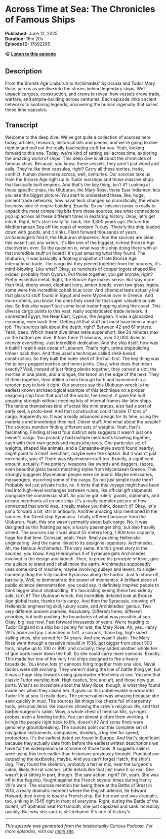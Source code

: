 # Across Time at Sea: The Chronicles of Famous Ships

**Published:** June 12, 2025  
**Duration:** 16m 20s  
**Episode ID:** 17692295

🎧 **[Listen to this episode](https://intellectuallycurious.buzzsprout.com/2529712/episodes/17692295-across-time-at-sea-the-chronicles-of-famous-ships)**

## Description

From the Bronze Age Uluburun to Archimedes’ Syracusia and Tudor Mary Rose, join us as we dive into the stories behind legendary ships. We’ll unpack cargoes, construction, and crews to reveal how vessels drove trade, warfare, and empire-building across centuries. Each episode links ancient networks to seafaring legends, uncovering the human ingenuity that sailed these time capsules.

## Transcript

Welcome to the deep dive. We've got quite a collection of sources here today, articles, research, historical bits and pieces, and we're going to dive right in and pull out the really fascinating stuff for you. Yeah, looking forward to this one. Today, we're kind of setting sail across time, exploring the amazing world of ships. This deep dive is all about the chronicles of famous ships. Because, you know, these vessels, they aren't just wood and sails. They're like time capsules, right? Carry all these stories, trade, conflict, human cleverness across, well, centuries. Our sources take us from the Bronze Age right up to Tudor warships and those massive ships that basically built empires. And that's the key thing, isn't it? Looking at these specific ships, the Uluburun, the Mary Rose, these East Indiamen, lets you see the bigger picture. You start to understand these, like, huge, ancient trade networks, how naval tech changed so dramatically, the whole business side of empire building. Exactly. So our mission today is really to unpack the most compelling bits from these sources, see what connections pop up across all these different times in seafaring history. Okay, let's get into it. Right, let's start really far back, like 3,300 years ago. Picture the Mediterranean Sea off the coast of modern Turkey. There's this ship loaded down with goods, and it sinks. Flash forward thousands of years, archaeologists find it, the Uluburun shipwreck. And the sources are clear, this wasn't just any wreck. It's like one of the biggest, richest Bronze Age discoveries ever. So the question is, what was this ship doing there with all that incredible stuff on board? It's just amazing what they found. The Uluburun, it was basically a floating snapshot of late Bronze Age international trade. The cargo list they pieced together from the sources, it's mind-blowing. Like what? Okay, so hundreds of copper ingots shaped like oxides, probably from Cyprus. Put those together, you get bronze, right? Pretty essential metal. Right, the Bronze Age makes sense. But way more than that, ebony wood, elephant ivory, amber beads, even raw glass ingots, some were this incredible cobalt blue color. And chemical tests actually link that glass to stuff found in Egypt and even Mycenae over in Greece. And murex shells, you know, the ones they used for that super valuable purple dye. So this ship wasn't just some local trader hopping along the coast. This diverse cargo points to this vast, really sophisticated trade network. It connected Egypt, the Near East, Cyprus, the Aegean. It was a globalized economy, even back then. Getting all that stuff out must have been a huge job. The sources talk about the depth, right? Between 42 and 61 meters. Yeah, deep. Which meant dive times were super short, like 20 minutes max on the bottom per dive. It took them 11 seasons, over 22,000 dives to recover everything. Just incredible dedication. And the ship itself, how was it built? I read it was cedar of Lebanon. That's right, prime shipbuilding timber back then. And they used a technique called shell-based construction. So they built the outer shell of the hull first. The key thing was the joinery pegged mortise and tenon joints. Okay, what does that mean exactly? Well, instead of just fitting planks together, they carved a slot, the mortise in one plank, and a tongue, the tenon on the edge of the next. They fit them together, then drilled a hole through both and hammered in a wooden peg to lock it tight. Our sources say this Uluburun wreck is the earliest known archaeological example of this technique on a proper seagoing ship from that part of the world, the Levant. It gave the hull amazing strength without needing lots of internal frames like later ships. The tenons themselves kind of acted like mini braces, also had a sort of early keel, a proto-keel. And that construction could handle 17 tons of cargo. Apparently so. It was a really advanced design for its time, using the materials and knowledge they had. Clever stuff. And what about the people? The sources mention finding different sets of weights. Yeah, that's fascinating. Finding at least four distinct sets suggests it wasn't just one owner's cargo. You probably had multiple merchants traveling together, each with their own goods and measuring tools. One particular set of weights, shaped like animals, and a Canaanite-style sword found nearby, might point to a chief merchant, maybe even the captain. But it wasn't just merchants, was it? There was Mycenaean stuff too. Exactly, a significant amount, actually. Fine pottery, weapons like swords and daggers, razors, even beautiful glass beads matching styles from Mycenaean Greece. This strongly suggests Mycenaean people were on board. Maybe emissaries, messengers, escorting some of the cargo. So not just simple trade then? Probably not just private trade, no. It hints that this voyage might have been tied into high-level exchanges between rulers, like official gift shipments alongside the commercial stuff. So you've got rulers' goods, diplomats, and private merchants all on one ship. It's a really complex picture of how connected that world was. It really makes you think, doesn't it? Okay, let's jump forward a bit, still in antiquity. Another amazing ship mentioned in the sources, the Greek ship Syracusia. Totally different purpose from the Uluburun. Yeah, this one wasn't primarily about bulk cargo. No, it was designed as this floating palace, a luxury passenger ship, but also heavily armed. The sources say it was about 55 meters long, 1,800 tons capacity, huge for that time. Colossal, yeah. Yeah. Really pushing Hellenistic engineering. And the name linked to its design is legendary. Archimedes. Ah, the famous Archimedes. The very same. It's this great story in the sources, you know. King Hieronymus II of Syracuse gets Archimedes involved in the design and launch. Then, to prove his principle of lever, give me a place to stand and I shall move the earth. Archimedes supposedly uses some kind of machine, maybe involving pulleys and levers, to single-handedly drag the fully loaded Syracusia along the harbor. Just to show off, basically. Well, to demonstrate the power of mechanics. A brilliant piece of public science demonstration, you could say. It definitely inspired people to think bigger about shipbuilding. It's fascinating seeing these two side by side, isn't it? The Uluburun wreck, this incredibly detailed look at Bronze Age global trade, thanks to its cargo. And then the Syracusia, showing off Hellenistic engineering skill, luxury scale, and Archimedes' genius. Two very different ancient marvels. Absolutely. Different times, different priorities, but both pushing the boundaries of what was possible at sea. Okay, big leap now. Fast forward thousands of years. We're heading to Tudor England in a ship built purely for war, the Mary Rose. Ah, yes. Henry VIII's pride and joy. Launched in 1511, a carrack, those big, high-sided sailing ships, she served for 34 years. And she wasn't static. The Mary Rose went through a massive rebuild in 1536, got bigger from about 500 tons, maybe up to 700 or 800, and crucially, they added another whole tier of gun ports lower down the hull. So she could carry more cannons. Exactly. This made her one of the very first ships designed to fire a heavy broadside. You know, lots of cannons firing together from one side. Naval tactics were still evolving. They weren't doing the line of battle thing yet, but it was a huge step towards using gunpowder effectively at sea. You see that classic Tudor warship look. High castles, fore and aft, and those new gun ports. What's so incredible about the Mary Rose, though, is what they found inside her when they raised her. It gives us this unbelievable window into Tudor life at sea. It really does. The preservation was amazing because she sank quickly in mud. The sources list things like chests full of carpentry tools, personal items like rosaries showing the crew's religious life, and that barber surgeon's cabin. Wow, a whole chest of medical kits, syringes, probes, even a feeding bottle. You can almost picture them working. It brings the people right back to life, doesn't it? And some finds were genuinely groundbreaking. The sources point out this complete set of navigation instruments, compasses, dividers, a log reel for speed, protractors. It's the earliest dated set found in Europe. And that's significant because they actually date from before the earliest written descriptions we have for the widespread use of some of those tools. It suggests sailors were using this tech earlier than historians previously thought. Practical use outpacing the textbooks, maybe. And you can't forget Hatch, the ship's dog. They found the skeleton, probably a terrier mix, near the surgeon's cabin, likely the rat catcher. Little details like that just make it so real. She wasn't just sitting in port, though. She saw action, right? Oh, yeah. She was off in the flagship, fought against the French several times during Henry VIII's wars. The sources mention her being there at the Battle of Brest in 1513, a really dramatic moment where the English admiral, Sir Edward Howard, died trying to board a French ship. But her own end was dramatic, too, sinking in 1545 right in front of everyone. Right, during the Battle of the Solent, off Spithead near Portsmouth, she just capsized and sank incredibly quickly. But why she sank is still debated. It's one of history's

---
*This episode was generated from the Intellectually Curious Podcast. For more episodes, visit our [main site](https://intellectuallycurious.buzzsprout.com).*
